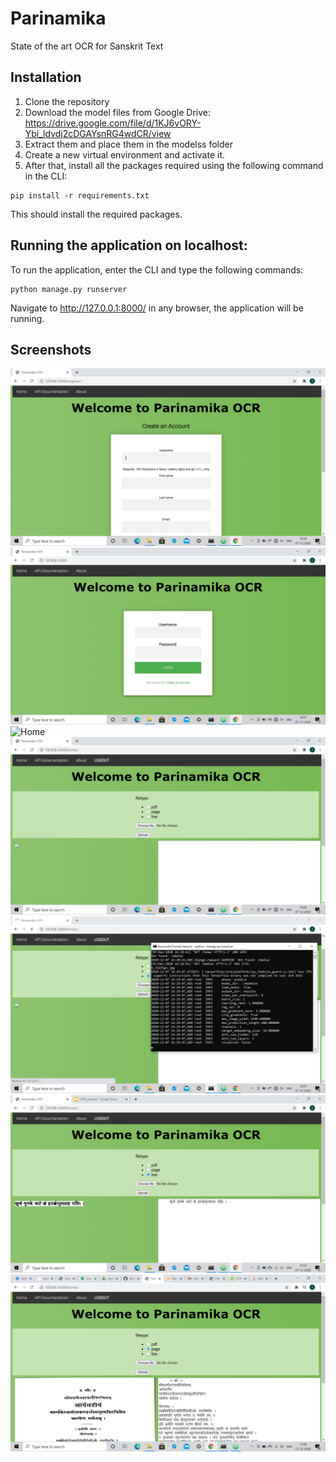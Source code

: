 # Parinamika
State of the art OCR for Sanskrit Text

## Installation
1. Clone the repository <br/>
2. Download the model files from Google Drive: https://drive.google.com/file/d/1KJ6vORY-Ybi_ldvdj2cDGAYsnRG4wdCR/view <br/>
3. Extract them and place them in the modelss folder <br/> 
4. Create a new virtual environment and activate it. <br/>
5. After that, install all the packages required using the following command in the CLI:
```
pip install -r requirements.txt
```
This should install the required packages.

## Running the application on localhost:
To run the application, enter the CLI and type the following commands:
```
python manage.py runserver
```
Navigate to http://127.0.0.1:8000/ in any browser, the application will be running.

## Screenshots
![Register](/screenshots/1.png) <br>
 ![Login](/screenshots/2.png) <br/> ![Home](/images/Screenshot_20190908-232034.png) <br/>
 ![Welcome](/screenshots/3.png) <br/>
 ![Model-working](/screenshots/4.png) <br/>
 ![Line](/screenshots/5.png) <br/>
 ![Page](/screenshots/6.png) <br/>

